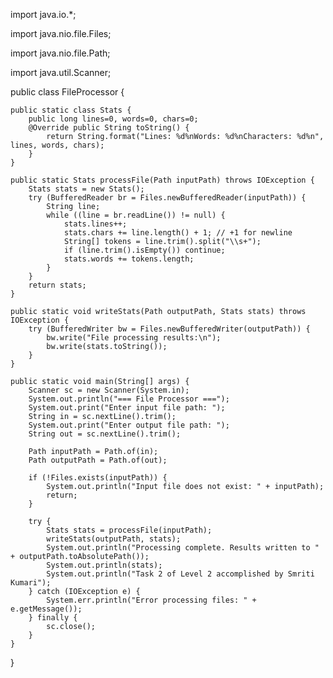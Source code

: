 import java.io.*;

import java.nio.file.Files;

import java.nio.file.Path;

import java.util.Scanner;

public class FileProcessor {

    public static class Stats {
        public long lines=0, words=0, chars=0;
        @Override public String toString() {
            return String.format("Lines: %d%nWords: %d%nCharacters: %d%n", lines, words, chars);
        }
    }

    public static Stats processFile(Path inputPath) throws IOException {
        Stats stats = new Stats();
        try (BufferedReader br = Files.newBufferedReader(inputPath)) {
            String line;
            while ((line = br.readLine()) != null) {
                stats.lines++;
                stats.chars += line.length() + 1; // +1 for newline
                String[] tokens = line.trim().split("\\s+");
                if (line.trim().isEmpty()) continue;
                stats.words += tokens.length;
            }
        }
        return stats;
    }

    public static void writeStats(Path outputPath, Stats stats) throws IOException {
        try (BufferedWriter bw = Files.newBufferedWriter(outputPath)) {
            bw.write("File processing results:\n");
            bw.write(stats.toString());
        }
    }

    public static void main(String[] args) {
        Scanner sc = new Scanner(System.in);
        System.out.println("=== File Processor ===");
        System.out.print("Enter input file path: ");
        String in = sc.nextLine().trim();
        System.out.print("Enter output file path: ");
        String out = sc.nextLine().trim();

        Path inputPath = Path.of(in);
        Path outputPath = Path.of(out);

        if (!Files.exists(inputPath)) {
            System.out.println("Input file does not exist: " + inputPath);
            return;
        }

        try {
            Stats stats = processFile(inputPath);
            writeStats(outputPath, stats);
            System.out.println("Processing complete. Results written to " + outputPath.toAbsolutePath());
            System.out.println(stats);
            System.out.println("Task 2 of Level 2 accomplished by Smriti Kumari");
        } catch (IOException e) {
            System.err.println("Error processing files: " + e.getMessage());
        } finally {
            sc.close();
        }
    }
}
